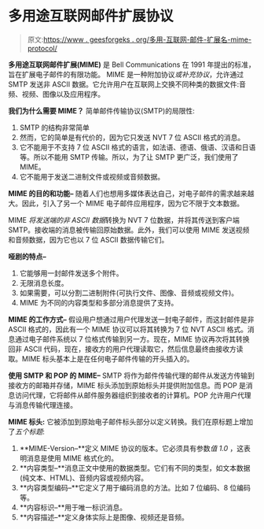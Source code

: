 # 多用途互联网邮件扩展协议

> 原文:[https://www . geesforgeks . org/多用-互联网-邮件-扩展名-mime-protocol/](https://www.geeksforgeeks.org/multipurpose-internet-mail-extension-mime-protocol/)

**多用途互联网邮件扩展(MIME)** 是 Bell Communications 在 1991 年提出的标准，旨在扩展电子邮件的有限功能。
MIME 是一种附加协议*或补充协议*，允许通过 SMTP 发送非 ASCII 数据。它允许用户在互联网上交换不同种类的数据文件:音频、视频、图像以及应用程序。

**我们为什么需要 MIME？**
简单邮件传输协议(SMTP)的局限性:

1.  SMTP 的结构非常简单
2.  然而，它的简单是有代价的，因为它只发送 NVT 7 位 ASCII 格式的消息。
3.  它不能用于不支持 7 位 ASCII 格式的语言，如法语、德语、俄语、汉语和日语等。所以不能用 SMTP 传输。所以，为了让 SMTP 更广泛，我们使用了 MIME。
4.  它不能用于发送二进制文件或视频或音频数据。

**MIME 的目的和功能–**
随着人们也想用多媒体表达自己，对电子邮件的需求越来越大。因此，引入了另一个 MIME 电子邮件应用程序，因为它不限于文本数据。

MIME *将发送端的非 ASCII 数据*转换为 NVT 7 位数据，并将其传送到客户端 SMTP。接收端的消息被传输回原始数据。此外，我们可以使用 MIME 发送视频和音频数据，因为它也以 7 位 ASCII 数据传输它们。

**哑剧的特点–**

1.  它能够用一封邮件发送多个附件。
2.  无限消息长度。
3.  如果需要，可以分割二进制附件(可执行文件、图像、音频或视频文件)。
4.  MIME 为不同的内容类型和多部分消息提供了支持。

**MIME 的工作方式–**
假设用户想通过用户代理发送一封电子邮件，而这封邮件是非 ASCII 格式的，因此有一个 MIME 协议可以将其转换为 7 位 NVT ASCII 格式。消息通过电子邮件系统以 7 位格式传输到另一方。现在，MIME 协议再次将其转换回非 ASCII 代码，现在，接收方的用户代理读取它，然后信息最终由接收方读取。MIME 标头基本上是在任何电子邮件传输的开头插入的。

**使用 SMTP 和 POP 的 MIME–**
SMTP 将作为邮件传输代理的邮件从发送方传输到接收方的邮箱并存储，MIME 标头添加到原始标头并提供附加信息。而 POP 是消息访问代理，它将邮件从邮件服务器组织到接收者的计算机。POP 允许用户代理与消息传输代理连接。

**MIME 标头:**
它被添加到原始电子邮件标头部分以定义转换。我们在原标题上增加了*五个标题*:

1.  **MIME-Version–**定义 MIME 协议的版本。它必须具有参数*值 1.0* ，这表明消息是使用 MIME 格式化的。
2.  **内容类型–**消息正文中使用的数据类型。它们有不同的类型，如文本数据(纯文本、HTML)、音频内容或视频内容。
3.  **内容类型编码–**它定义了用于编码消息的方法。比如 7 位编码、8 位编码等。
4.  **内容标识–**用于唯一标识消息。
5.  **内容描述–**定义身体实际上是图像、视频还是音频。